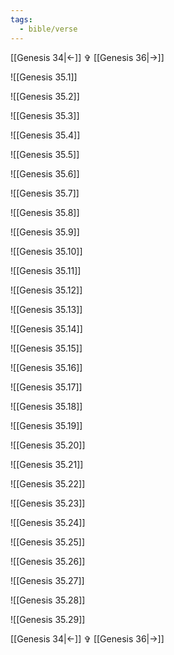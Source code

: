 ```yaml
---
tags:
  - bible/verse
---
```


[[Genesis 34|<-]] ✞ [[Genesis 36|->]]

![[Genesis 35.1]]

![[Genesis 35.2]]

![[Genesis 35.3]]

![[Genesis 35.4]]

![[Genesis 35.5]]

![[Genesis 35.6]]

![[Genesis 35.7]]

![[Genesis 35.8]]

![[Genesis 35.9]]

![[Genesis 35.10]]

![[Genesis 35.11]]

![[Genesis 35.12]]

![[Genesis 35.13]]

![[Genesis 35.14]]

![[Genesis 35.15]]

![[Genesis 35.16]]

![[Genesis 35.17]]

![[Genesis 35.18]]

![[Genesis 35.19]]

![[Genesis 35.20]]

![[Genesis 35.21]]

![[Genesis 35.22]]

![[Genesis 35.23]]

![[Genesis 35.24]]

![[Genesis 35.25]]

![[Genesis 35.26]]

![[Genesis 35.27]]

![[Genesis 35.28]]

![[Genesis 35.29]]

[[Genesis 34|<-]] ✞ [[Genesis 36|->]]
